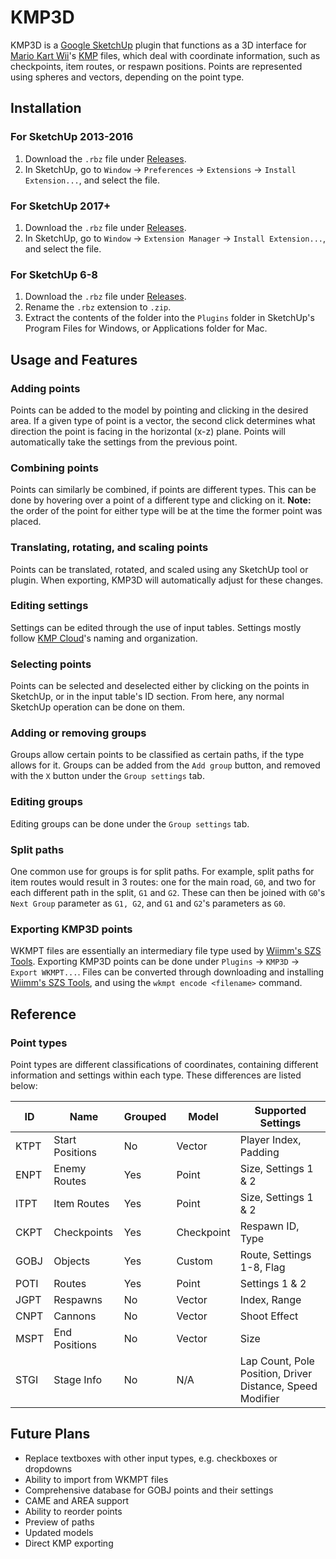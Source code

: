 # KMP3D
KMP3D is a [Google SketchUp](https://www.sketchup.com/) plugin that functions as a 3D interface for [Mario Kart Wii](https://en.wikipedia.org/wiki/Mario_Kart_Wii)'s [KMP](http://wiki.tockdom.com/wiki/KMP) files, which deal with coordinate information, such as checkpoints, item routes, or respawn positions. Points are represented using spheres and vectors, depending on the point type.

## Installation
### For SketchUp 2013-2016
1. Download the `.rbz` file under [Releases](https://github.com/zach-zajack/kmp3d/releases).
2. In SketchUp, go to `Window` -> `Preferences` -> `Extensions` -> `Install Extension...`, and select the file.

### For SketchUp 2017+
1. Download the `.rbz` file under [Releases](https://github.com/zach-zajack/kmp3d/releases).
2. In SketchUp, go to `Window` -> `Extension Manager` -> `Install Extension...`, and select the file.

### For SketchUp 6-8
1. Download the `.rbz` file under [Releases](https://github.com/zach-zajack/kmp3d/releases).
2. Rename the `.rbz` extension to `.zip`.
3. Extract the contents of the folder into the `Plugins` folder in SketchUp's Program Files for Windows, or Applications folder for Mac.

## Usage and Features

### Adding points
Points can be added to the model by pointing and clicking in the desired area. If a given type of point is a vector, the second click determines what direction the point is facing in the horizontal (x-z) plane. Points will automatically take the settings from the previous point.

### Combining points
Points can similarly be combined, if points are different types. This can be done by hovering over a point of a different type and clicking on it.
**Note:** the order of the point for either type will be at the time the former point was placed.

### Translating, rotating, and scaling points
Points can be translated, rotated, and scaled using any SketchUp tool or plugin. When exporting, KMP3D will automatically adjust for these changes.

### Editing settings
Settings can be edited through the use of input tables. Settings mostly follow [KMP Cloud](http://wiki.tockdom.com/wiki/KMP_Cloud)'s naming and organization.

### Selecting points
Points can be selected and deselected either by clicking on the points in SketchUp, or in the input table's ID section. From here, any normal SketchUp operation can be done on them.

### Adding or removing groups
Groups allow certain points to be classified as certain paths, if the type allows for it. Groups can be added from the `Add group` button, and removed with the `X` button under the `Group settings` tab.

### Editing groups
Editing groups can be done under the `Group settings` tab.

### Split paths
One common use for groups is for split paths. For example, split paths for item routes would result in 3 routes: one for the main road, `G0`, and two for each different path in the split, `G1` and `G2`. These can then be joined with `G0`'s `Next Group` parameter as `G1, G2`, and `G1` and `G2`'s parameters as `G0`.

### Exporting KMP3D points
WKMPT files are essentially an intermediary file type used by [Wiimm's SZS Tools](http://wiki.tockdom.com/wiki/Wiimms_SZS_Tools). Exporting KMP3D points can be done under `Plugins` -> `KMP3D` -> `Export WKMPT...`. Files can be converted through downloading and installing [Wiimm's SZS Tools](http://wiki.tockdom.com/wiki/Wiimms_SZS_Tools), and using the `wkmpt encode <filename>` command.

## Reference

### Point types
Point types are different classifications of coordinates, containing different information and settings within each type. These differences are listed below:

| ID   | Name            | Grouped | Model      | Supported Settings
|------|-----------------|---------|------------|--------------------
| KTPT | Start Positions | No      | Vector     | Player Index, Padding
| ENPT | Enemy Routes    | Yes     | Point      | Size, Settings 1 & 2
| ITPT | Item Routes     | Yes     | Point      | Size, Settings 1 & 2
| CKPT | Checkpoints     | Yes     | Checkpoint | Respawn ID, Type
| GOBJ | Objects         | Yes     | Custom     | Route, Settings 1-8, Flag
| POTI | Routes          | Yes     | Point      | Settings 1 & 2
| JGPT | Respawns        | No      | Vector     | Index, Range
| CNPT | Cannons         | No      | Vector     | Shoot Effect
| MSPT | End Positions   | No      | Vector     | Size
| STGI | Stage Info      | No      | N/A        | Lap Count, Pole Position, Driver Distance, Speed Modifier

## Future Plans
- Replace textboxes with other input types, e.g. checkboxes or dropdowns
- Ability to import from WKMPT files
- Comprehensive database for GOBJ points and their settings
- CAME and AREA support
- Ability to reorder points
- Preview of paths
- Updated models
- Direct KMP exporting
